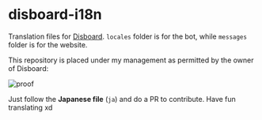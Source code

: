 # disboard-i18n
Translation files for [Disboard](https://disboard.org). `locales` folder is for the bot, while `messages` folder is for the website.

This repository is placed under my management as permitted by the owner of Disboard:

![proof](https://cdn.discordapp.com/attachments/436887330826092547/436887370244292638/Screen_Shot_2018-04-20_at_9.54.02_AM.png)

Just follow the **Japanese file** (`ja`) and do a PR to contribute. Have fun translating xd
